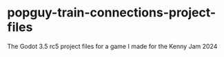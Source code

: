 # popguy-train-connections-project-files
The Godot 3.5 rc5 project files for a game I made for the Kenny Jam 2024
